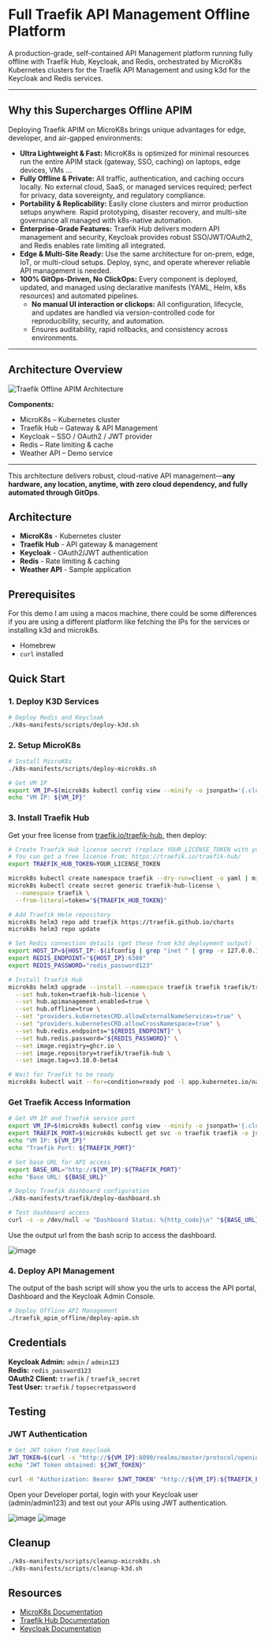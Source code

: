 # Full Traefik API Management Offline Platform

A production-grade, self-contained API Management platform running fully offline with Traefik Hub, Keycloak, and Redis, orchestrated by MicroK8s Kubernetes clusters for the Traefik API Management and using k3d for the Keycloak and Redis services.

---

## Why this Supercharges Offline APIM

Deploying Traefik APIM on MicroK8s brings unique advantages for edge, developer, and air-gapped environments:

- **Ultra Lightweight & Fast:** MicroK8s is optimized for minimal resources run the entire APIM stack (gateway, SSO, caching) on laptops, edge devices, VMs ...
- **Fully Offline & Private:** All traffic, authentication, and caching occurs locally. No external cloud, SaaS, or managed services required; perfect for privacy, data sovereignty, and regulatory compliance.
- **Portability & Replicability:** Easily clone clusters and mirror production setups anywhere. Rapid prototyping, disaster recovery, and multi-site governance all managed with k8s-native automation.
- **Enterprise-Grade Features:** Traefik Hub delivers modern API management and security, Keycloak provides robust SSO/JWT/OAuth2, and Redis enables rate limiting all integrated.
- **Edge & Multi-Site Ready:** Use the same architecture for on-prem, edge, IoT, or multi-cloud setups. Deploy, sync, and operate wherever reliable API management is needed.
- **100% GitOps-Driven, No ClickOps:** Every component is deployed, updated, and managed using declarative manifests (YAML, Helm, k8s resources) and automated pipelines.
  - **No manual UI interaction or clickops:** All configuration, lifecycle, and updates are handled via version-controlled code for reproducibility, security, and automation.
  - Ensures auditability, rapid rollbacks, and consistency across environments.

---

## Architecture Overview

![Traefik Offline APIM Architecture](images/traefik_apim_offline_arch.png)

**Components:**
- MicroK8s – Kubernetes cluster
- Traefik Hub – Gateway & API Management
- Keycloak – SSO / OAuth2 / JWT provider
- Redis – Rate limiting & cache
- Weather API – Demo service

---

This architecture delivers robust, cloud-native API management—**any hardware, any location, anytime, with zero cloud dependency, and fully automated through GitOps**.

## Architecture

- **MicroK8s** - Kubernetes cluster
- **Traefik Hub** - API gateway & management
- **Keycloak** - OAuth2/JWT authentication  
- **Redis** - Rate limiting & caching
- **Weather API** - Sample application

## Prerequisites

For this demo I am using a macos machine, there could be some differences if you are using a different platform like fetching the IPs for the services or installing k3d and microk8s.

- Homebrew 
- `curl` installed

## Quick Start

### 1. Deploy K3D Services
```bash
# Deploy Redis and Keycloak
./k8s-manifests/scripts/deploy-k3d.sh
```

### 2. Setup MicroK8s
```bash
# Install MicroK8s
./k8s-manifests/scripts/deploy-microk8s.sh

# Get VM IP
export VM_IP=$(microk8s kubectl config view --minify -o jsonpath='{.clusters[0].cluster.server}' | sed 's|https://||' | sed 's|:.*||')
echo "VM IP: ${VM_IP}"
```

### 3. Install Traefik Hub

Get your free license from [traefik.io/traefik-hub](https://traefik.io/traefik-hub/), then deploy:

```bash
# Create Traefik Hub license secret (replace YOUR_LICENSE_TOKEN with your actual token)
# You can get a free license from: https://traefik.io/traefik-hub/
export TRAEFIK_HUB_TOKEN=YOUR_LICENSE_TOKEN

microk8s kubectl create namespace traefik --dry-run=client -o yaml | microk8s kubectl apply -f -
microk8s kubectl create secret generic traefik-hub-license \
  --namespace traefik \
  --from-literal=token="${TRAEFIK_HUB_TOKEN}"

# Add Traefik Helm repository
microk8s helm3 repo add traefik https://traefik.github.io/charts
microk8s helm3 repo update

# Set Redis connection details (get these from k3d deployment output)
export HOST_IP=${HOST_IP:-$(ifconfig | grep "inet " | grep -v 127.0.0.1 | head -1 | awk '{print $2}')}
export REDIS_ENDPOINT="${HOST_IP}:6380"
export REDIS_PASSWORD="redis_password123"

# Install Traefik Hub
microk8s helm3 upgrade --install --namespace traefik traefik traefik/traefik \
  --set hub.token=traefik-hub-license \
  --set hub.apimanagement.enabled=true \
  --set hub.offline=true \
  --set "providers.kubernetesCRD.allowExternalNameServices=true" \
  --set "providers.kubernetesCRD.allowCrossNamespace=true" \
  --set hub.redis.endpoints="${REDIS_ENDPOINT}" \
  --set hub.redis.password="${REDIS_PASSWORD}" \
  --set image.registry=ghcr.io \
  --set image.repository=traefik/traefik-hub \
  --set image.tag=v3.18.0-beta4

# Wait for Traefik to be ready
microk8s kubectl wait --for=condition=ready pod -l app.kubernetes.io/name=traefik -n traefik --timeout=300s
```

### Get Traefik Access Information

```bash
# Get VM IP and Traefik service port
export VM_IP=$(microk8s kubectl config view --minify -o jsonpath='{.clusters[0].cluster.server}' | sed 's|https://||' | sed 's|:.*||')
export TRAEFIK_PORT=$(microk8s kubectl get svc -n traefik traefik -o jsonpath='{.spec.ports[0].nodePort}')
echo "VM IP: ${VM_IP}"
echo "Traefik Port: ${TRAEFIK_PORT}"

# Set base URL for API access
export BASE_URL="http://${VM_IP}:${TRAEFIK_PORT}"
echo "Base URL: ${BASE_URL}"

```

```bash
# Deploy Traefik dashboard configuration
./k8s-manifests/traefik/deploy-dashboard.sh

# Test dashboard access
curl -s -o /dev/null -w "Dashboard Status: %{http_code}\n" "${BASE_URL}/dashboard/"
```
Use the output url from the bash scrip to access the dashboard.

![image](images/traefik_dashboard.png)

### 4. Deploy API Management

The output of the bash script will show you the urls to access the API portal, Dashboard and the Keycloak Admin Console.

```bash
# Deploy Offline API Management
./traefik_apim_offline/deploy-apim.sh
```
## Credentials

**Keycloak Admin:** `admin` / `admin123`  
**Redis:** `redis_password123`  
**OAuth2 Client:** `traefik` / `traefik_secret`  
**Test User:** `traefik` / `topsecretpassword`

## Testing

### JWT Authentication

```bash
# Get JWT token from Keycloak
JWT_TOKEN=$(curl -s "http://${VM_IP}:8090/realms/master/protocol/openid-connect/token" -H "Content-Type: application/x-www-form-urlencoded" -d "grant_type=password&client_id=admin-cli&username=admin&password=admin123" | grep -o '"access_token":"[^"]*"' | cut -d'"' -f4)
echo "JWT Token obtained: ${JWT_TOKEN}"
```

```bash
curl -H "Authorization: Bearer $JWT_TOKEN" "http://${VM_IP}:${TRAEFIK_PORT}/weather/"
```

Open your Developer portal, login with your Keycloak user (admin/admin123) and test out your APIs using JWT authentication.

![image](images/keycloak_sso_login.png)
![image](images/traefik_portal.png)

## Cleanup

```bash
./k8s-manifests/scripts/cleanup-microk8s.sh
./k8s-manifests/scripts/cleanup-k3d.sh
```

## Resources

- [MicroK8s Documentation](https://microk8s.io/docs)
- [Traefik Hub Documentation](https://doc.traefik.io/traefik-hub/)
- [Keycloak Documentation](https://www.keycloak.org/documentation)